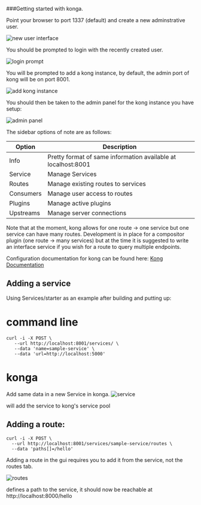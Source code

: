 ###Getting started with konga.

Point your browser to port 1337 (default)
and create a new adminstrative user.

![new user interface](img/newuser.png)

You should be prompted to login with the recently created user.

![login prompt](img/login.png)

You will be prompted to add a kong instance, by default, the admin
port of kong will be on port 8001.

![add kong instance](img/addinstance.png)

You should then be taken to the admin panel for the kong instance
you have setup:

![admin panel](img/admin.png)

The sidebar options of note are as follows:

| Option | Description |
| ------ | ----------- |
| Info   | Pretty format of same information available at localhost:8001|
| Service | Manage Services |
| Routes | Manage existing routes to services |
| Consumers | Manage user access to routes |
| Plugins | Manage active plugins |
| Upstreams | Manage server connections |

Note that at the moment, kong allows for one route -> one service
but one service can have many routes. Development is in place for
a compositor plugin (one route -> many services) but at the time it
is suggested to write an interface service if you wish for a route to
query multiple endpoints.

Configuration documentation for kong can be found here:
[Kong Documentation](https://docs.konghq.com/1.0.x/getting-started/configuring-a-service/)

## Adding a service
Using Services/starter as an example
after building and putting up:
# command line
 ```
 curl -i -X POST \
    --url http://localhost:8001/services/ \
    --data 'name=sample-service' \
    --data 'url=http://localhost:5000'
 ```

# konga
Add same data in a new Service in konga.
![service](img/addsvc.png)

will add the service to kong's service pool

## Adding a route:
```
curl -i -X POST \
  --url http://localhost:8001/services/sample-service/routes \
  --data 'paths[]=/hello'
```

Adding a route in the gui requires you to add it from the service, not the routes
tab.

![routes](img/routes.png)

defines a path to the service, it should now be reachable at http://localhost:8000/hello
